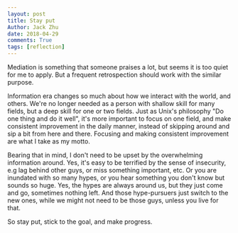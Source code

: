 ```yaml
---
layout: post
title: Stay put
Author: Jack Zhu
date: 2018-04-29
comments: True
tags: [reflection]
---
```


Mediation is something that someone praises a lot, but seems it is too quiet for me
to apply. But a frequent retrospection should work with the similar purpose.

Information era changes so much about how we interact with the world, and others. We're 
no longer needed as a person with shallow skill for many fields, but a deep skill for one or
two fields. Just as Unix's philosophy "Do one thing and do it well", it's more important to
focus on one field, and make consistent improvement in the daily manner, instead of skipping
around and sip a bit from here and there. Focusing and making consistent improvement are what
I take as my motto.

Bearing that in mind, I don't need to be upset by the overwhelming information around. Yes, it's easy
to be terrified by the sense of insecurity, e.g lag behind other guys, or miss something important, etc.
Or you are inundated with so many hypes, or you hear something you don't know but sounds so huge.
Yes, the hypes are always around us, but they just come and go, sometimes nothing left. And those hype-pursuers 
just switch to the new ones, while we might not need to be those guys, unless you live for that.

So stay put, stick to the goal, and make progress.
